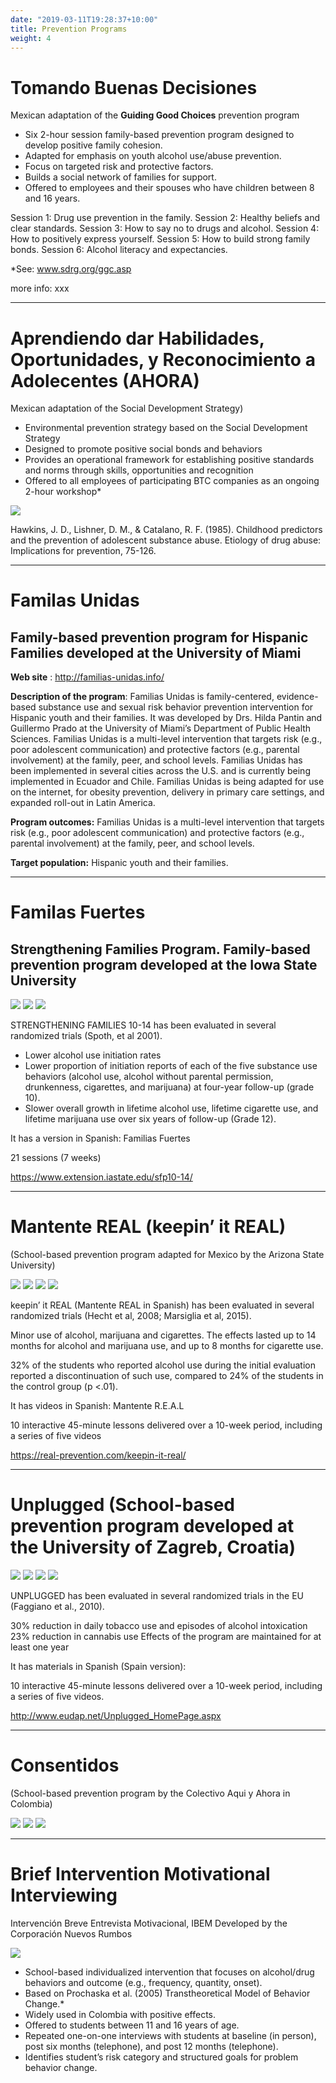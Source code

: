 ```yaml
---
date: "2019-03-11T19:28:37+10:00"
title: Prevention Programs
weight: 4
---
```


# Tomando Buenas Decisiones
Mexican adaptation of the **Guiding Good Choices** prevention program

* Six 2-hour session family-based prevention program designed to develop positive family cohesion.
* Adapted for emphasis on youth alcohol use/abuse prevention.
* Focus on targeted risk and protective factors.
* Builds a social network of families for support.
* Offered to employees and their spouses who have children between 8 and 16 years.

Session 1: Drug use prevention in the family.
Session 2: Healthy beliefs and clear standards.
Session 3: How to say no to drugs and alcohol.
Session 4: How to positively express yourself.
Session 5: How to build strong family bonds.
Session 6: Alcohol literacy and expectancies.

*See: www.sdrg.org/ggc.asp

more info: xxx

---

# Aprendiendo dar Habilidades, Oportunidades, y Reconocimiento a Adolecentes (AHORA) 

Mexican adaptation of the Social Development Strategy)

* Environmental prevention strategy based on the Social Development Strategy
* Designed to promote positive social bonds and behaviors
* Provides an operational framework for establishing positive standards and norms through skills, opportunities and recognition
* Offered to all employees of participating BTC companies as an ongoing 2-hour workshop*

![](img_3/img3_1.png)


Hawkins, J. D., Lishner, D. M., & Catalano, R. F. (1985). Childhood predictors and the prevention of adolescent substance abuse. Etiology of drug abuse: Implications for prevention, 75-126.

--- 

# Familas Unidas 
## Family-based prevention program for Hispanic Families developed at the University of Miami

**Web site** : http://familias-unidas.info/

**Description of the program**:  Familias Unidas is family-centered, evidence-based substance use and sexual risk behavior prevention intervention for Hispanic youth and their families.  It was developed by Drs. Hilda Pantin and Guillermo Prado at the University of Miami’s Department of Public Health Sciences. Familias Unidas is a multi-level intervention that targets risk (e.g., poor adolescent communication) and protective factors (e.g., parental involvement) at the family, peer, and school levels. Familias Unidas has been implemented in several cities across the U.S. and is currently being implemented in Ecuador and Chile. Familias Unidas is being adapted for use on the internet, for obesity prevention, delivery in primary care settings, and expanded roll-out in Latin America.


**Program outcomes:** Familias Unidas is a multi-level intervention that targets risk (e.g., poor adolescent communication) and protective factors (e.g., parental involvement) at the family, peer, and school levels. 

**Target population:** Hispanic youth and their families.


---

# Familas Fuertes 
## Strengthening Families Program. Family-based prevention program developed at the Iowa State University

![](img_3/img3_5.png)
![](img_3/img3_6.png)
![](img_3/img3_7.png)


STRENGTHENING FAMILIES 10-14 has been evaluated in several randomized trials (Spoth, et al 2001).

* Lower alcohol use initiation rates
* Lower proportion of initiation reports of each of the five substance use behaviors (alcohol use, alcohol without parental permission, drunkenness, cigarettes, and marijuana) at four-year follow-up (grade 10).
* Slower overall growth in lifetime alcohol use, lifetime cigarette use, and lifetime marijuana use over six years of follow-up (Grade 12).

It has a version in Spanish: Familias Fuertes

21 sessions (7 weeks)

https://www.extension.iastate.edu/sfp10-14/

---

# Mantente REAL (keepin’ it REAL)

(School-based prevention program adapted for Mexico by the Arizona State University)

![](img_3/img3_8.png)
![](img_3/img3_9.png)
![](img_3/img3_10.png)
![](img_3/img3_11.png)

keepin’ it REAL (Mantente REAL in Spanish) has been evaluated in several randomized trials (Hecht et al, 2008; Marsiglia et al, 2015).

Minor use of alcohol, marijuana and cigarettes. The effects lasted up to 14 months for alcohol and marijuana use, and up to 8 months for cigarette use.

32% of the students who reported alcohol use during the initial evaluation reported a discontinuation of such use, compared to 24% of the students in the control group (p <.01).

It has videos in Spanish: Mantente R.E.A.L

10 interactive 45-minute lessons delivered over a 10-week period, including a series of five videos

https://real-prevention.com/keepin-it-real/


---

# Unplugged (School-based prevention program developed at the University of Zagreb, Croatia)

![](img_3/img3_12.png)
![](img_3/img3_13.png)
![](img_3/img3_14.png)
![](img_3/img3_15.png)

UNPLUGGED has been evaluated in several randomized trials in the EU (Faggiano et al., 2010).

30% reduction in daily tobacco use and episodes of alcohol intoxication
23% reduction in cannabis use
Effects of the program are maintained for at least one year

It has materials in Spanish (Spain version):

10 interactive 45-minute lessons delivered over a 10-week period, including a series of five videos.

http://www.eudap.net/Unplugged_HomePage.aspx

---

# Consentidos
(School-based prevention program by the Colectivo Aqui y Ahora in Colombia)

![](img_3/img3_16.png)
![](img_3/img3_17.png)
![](img_3/img3_18.png)

---

# Brief Intervention Motivational Interviewing 

Intervención Breve Entrevista Motivacional, IBEM
Developed by the Corporación Nuevos Rumbos

![](img_3/img3_19.png)


* School-based individualized intervention that focuses on alcohol/drug behaviors and outcome (e.g., frequency, quantity, onset). 
* Based on Prochaska et al. (2005) Transtheoretical Model of Behavior Change.*
* Widely used in Colombia with positive effects.
* Offered to students between 11 and 16 years of age.
* Repeated one-on-one interviews with students at baseline (in person), post six months (telephone), and post 12 months (telephone).
* Identifies student’s risk category and structured goals for problem behavior change.




